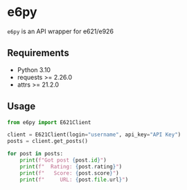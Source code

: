 # e6py

`e6py` is an API wrapper for e621/e926

## Requirements

- Python 3.10
- requests >= 2.26.0
- attrs >= 21.2.0

## Usage

```py
from e6py import E621Client

client = E621Client(login="username", api_key="API Key")
posts = client.get_posts()

for post in posts:
    print(f"Got post {post.id}")
    print(f"  Rating: {post.rating}")
    print(f"   Score: {post.score}")
    print(f"     URL: {post.file.url}")
```
